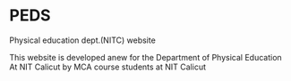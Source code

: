 PEDS
====

Physical education dept.(NITC) website

This website is developed anew for the Department of Physical Education At NIT Calicut by MCA course students at NIT Calicut
